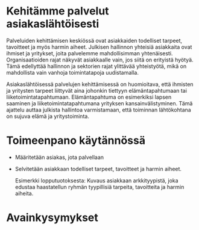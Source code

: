 # Kehitämme palvelut asiakaslähtöisesti

Palveluiden kehittämisen keskiössä ovat asiakkaiden todelliset tarpeet, tavoitteet ja myös harmin aiheet. Julkisen hallinnon yhteisiä asiakkaita ovat ihmiset ja yritykset, joita palvelemme mahdollisimman yhtenäisesti. Organisaatioiden rajat näkyvät asiakkaalle vain, jos siitä on erityistä hyötyä. Tämä edellyttää hallinnon ja sektorien rajat ylittävää yhteistyötä, mikä on mahdollista vain vanhoja toimintatapoja uudistamalla.

Asiakaslähtöisessä palvelujen kehittämisessä on huomioitava, että ihmisten ja yritysten tarpeet liittyvät aina johonkin tiettyyn elämäntapahtumaan tai liiketoimintatapahtumaan. Elämäntapahtuma on esimerkiksi lapsen saaminen ja liiketoimintatapahtumana yrityksen kansainvälistyminen. Tämä ajattelu auttaa julkista hallintoa varmistamaan, että toiminnan lähtökohtana on sujuva elämä ja yritystoiminta. 

# Toimeenpano käytännössä
+ Määritetään asiakas, jota palvellaan
+ Selvitetään asiakkaan todelliset tarpeet, tavoitteet ja harmin aiheet.

  Esimerkki lopputuotoksesta: Kuvaus asiakkaan arkkityypistä, joka edustaa haastatellun ryhmän tyypillisiä tarpeita, tavoitteita ja harmin aiheita.
  
# Avainkysymykset
